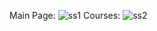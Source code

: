 Main Page:
![ss1](https://github.com/NavyaSrivas/College_Website/assets/138609096/f216d73e-9a16-4e5f-94b1-5e0c580c01c9)
Courses:
![ss2](https://github.com/NavyaSrivas/College_Website/assets/138609096/ed2467ec-7417-4832-8a9f-773047d6b214)

